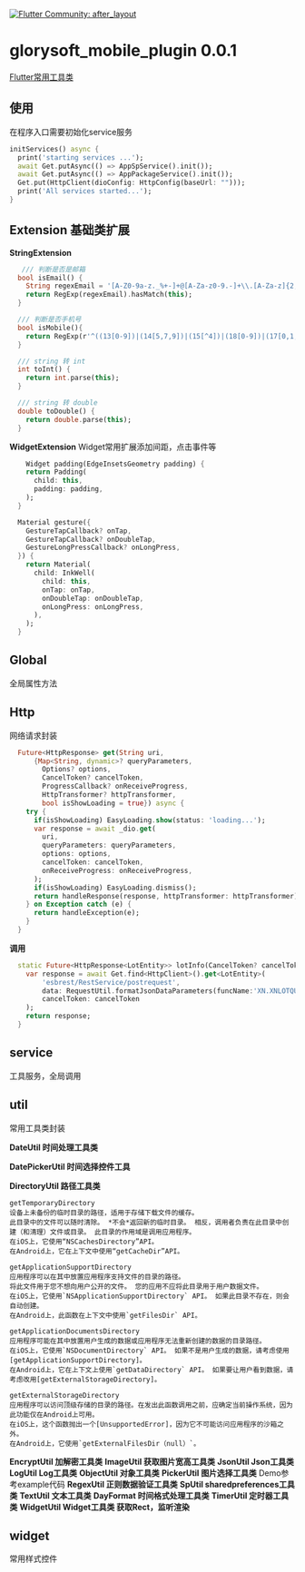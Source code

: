 [![Flutter Community: after_layout](https://img1.baidu.com/it/u=2703618778,1142181950&fm=26&fmt=auto)](https://github.com/zhangyi11315/glorysoft_mobile_plugin)

# glorysoft_mobile_plugin 0.0.1

[Flutter常用工具类](https://pub.dartlang.org/packages/after_layout)

## 使用
在程序入口需要初始化service服务
```dart
initServices() async {
  print('starting services ...');
  await Get.putAsync(() => AppSpService().init());
  await Get.putAsync(() => AppPackageService().init());
  Get.put(HttpClient(dioConfig: HttpConfig(baseUrl: "")));
  print('All services started...');
}
```


## Extension  基础类扩展

**StringExtension**

```dart
   /// 判断是否是邮箱
  bool isEmail() {
    String regexEmail = '[A-Z0-9a-z._%+-]+@[A-Za-z0-9.-]+\\.[A-Za-z]{2,4}';
    return RegExp(regexEmail).hasMatch(this);
  }

  /// 判断是否手机号
  bool isMobile(){
    return RegExp(r'^((13[0-9])|(14[5,7,9])|(15[^4])|(18[0-9])|(17[0,1,3,5,6,7,8])|(19)[0-9])\d{8}$').hasMatch(this);
  }

  /// string 转 int
  int toInt() {
    return int.parse(this);
  }

  /// string 转 double
  double toDouble() {
    return double.parse(this);
  }
```
**WidgetExtension**
  Widget常用扩展添加间距，点击事件等
```dart
    Widget padding(EdgeInsetsGeometry padding) {
    return Padding(
      child: this,
      padding: padding,
    );
  }

  Material gesture({
    GestureTapCallback? onTap,
    GestureTapCallback? onDoubleTap,
    GestureLongPressCallback? onLongPress,
  }) {
    return Material(
      child: InkWell(
        child: this,
        onTap: onTap,
        onDoubleTap: onDoubleTap,
        onLongPress: onLongPress,
      ),
    );
  }
```
## Global
  全局属性方法

## Http
  网络请求封装
```dart
  Future<HttpResponse> get(String uri,
      {Map<String, dynamic>? queryParameters,
        Options? options,
        CancelToken? cancelToken,
        ProgressCallback? onReceiveProgress,
        HttpTransformer? httpTransformer,
        bool isShowLoading = true}) async {
    try {
      if(isShowLoading) EasyLoading.show(status: 'loading...');
      var response = await _dio.get(
        uri,
        queryParameters: queryParameters,
        options: options,
        cancelToken: cancelToken,
        onReceiveProgress: onReceiveProgress,
      );
      if(isShowLoading) EasyLoading.dismiss();
      return handleResponse(response, httpTransformer: httpTransformer);
    } on Exception catch (e) {
      return handleException(e);
    }
  }
```
**调用**
```dart
  static Future<HttpResponse<LotEntity>> lotInfo(CancelToken? cancelToken,{Map<String,dynamic>? params}) async {
    var response = await Get.find<HttpClient>().get<LotEntity>(
        'esbrest/RestService/postrequest',
        data: RequestUtil.formatJsonDataParameters(funcName:'XN.XNLOTQUERY',parame: params),
        cancelToken: cancelToken
    );
    return response;
  }
```
## service
  工具服务，全局调用

## util
  常用工具类封装

  **DateUtil 时间处理工具类**

  **DatePickerUtil 时间选择控件工具**

  **DirectoryUtil 路径工具类**

    getTemporaryDirectory
    设备上未备份的临时目录的路径，适用于存储下载文件的缓存。
    此目录中的文件可以随时清除。 *不会*返回新的临时目录。 相反，调用者负责在此目录中创建（和清理）文件或目录。 此目录的作用域是调用应用程序。
    在iOS上，它使用“NSCachesDirectory”API。
    在Android上，它在上下文中使用“getCacheDir”API。

    getApplicationSupportDirectory
    应用程序可以在其中放置应用程序支持文件的目录的路径。
    将此文件用于您不想向用户公开的文件。 您的应用不应将此目录用于用户数据文件。
    在iOS上，它使用`NSApplicationSupportDirectory` API。 如果此目录不存在，则会自动创建。
    在Android上，此函数在上下文中使用`getFilesDir` API。

    getApplicationDocumentsDirectory
    应用程序可能在其中放置用户生成的数据或应用程序无法重新创建的数据的目录路径。
    在iOS上，它使用`NSDocumentDirectory` API。 如果不是用户生成的数据，请考虑使用[getApplicationSupportDirectory]。
    在Android上，它在上下文上使用`getDataDirectory` API。 如果要让用户看到数据，请考虑改用[getExternalStorageDirectory]。

    getExternalStorageDirectory
    应用程序可以访问顶级存储的目录的路径。在发出此函数调用之前，应确定当前操作系统，因为此功能仅在Android上可用。
    在iOS上，这个函数抛出一个[UnsupportedError]，因为它不可能访问应用程序的沙箱之外。
    在Android上，它使用`getExternalFilesDir（null）`。
**EncryptUtil 加解密工具类**
**ImageUtil 获取图片宽高工具类**
**JsonUtil Json工具类**
**LogUtil Log工具类**
**ObjectUtil 对象工具类**
**PickerUtil 图片选择工具类**
  Demo参考example代码
**RegexUtil 正则数据验证工具类**
**SpUtil sharedpreferences工具类**
**TextUtil 文本工具类**
**DayFormat 时间格式处理工具类**
**TimerUtil 定时器工具类**
**WidgetUtil Widget工具类 获取Rect，监听渲染**

## widget
  常用样式控件

